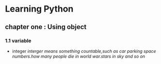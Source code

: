 # Learning Python

## chapter one : Using object

### 1.1 variable

- integer 
*interger means something countable,such as car parking space numbers.how many people die in world war.stars in sky and so on*

<pre>

</pre>
